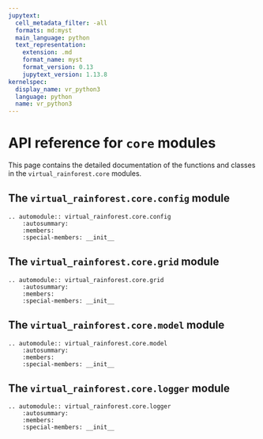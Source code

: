 ```yaml
---
jupytext:
  cell_metadata_filter: -all
  formats: md:myst
  main_language: python
  text_representation:
    extension: .md
    format_name: myst
    format_version: 0.13
    jupytext_version: 1.13.8
kernelspec:
  display_name: vr_python3
  language: python
  name: vr_python3
---
```


# API reference for `core` modules

This page contains the detailed documentation of the functions and classes in the
`virtual_rainforest.core` modules.

## The `virtual_rainforest.core.config` module

```{eval-rst}
.. automodule:: virtual_rainforest.core.config
    :autosummary:
    :members:
    :special-members: __init__
```

## The `virtual_rainforest.core.grid` module

```{eval-rst}
.. automodule:: virtual_rainforest.core.grid
    :autosummary:
    :members:
    :special-members: __init__
```

## The `virtual_rainforest.core.model` module

```{eval-rst}
.. automodule:: virtual_rainforest.core.model
    :autosummary:
    :members:
    :special-members: __init__
```

## The `virtual_rainforest.core.logger` module

```{eval-rst}
.. automodule:: virtual_rainforest.core.logger
    :autosummary:
    :members:
    :special-members: __init__
```
